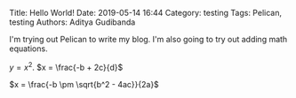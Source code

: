 Title: Hello World!
Date: 2019-05-14 16:44
Category: testing
Tags: Pelican, testing
Authors: Aditya Gudibanda




I'm trying out Pelican to write my blog. I'm also going to try out adding math equations.

$y = x^2$. $x = \frac{-b + 2c}{d}$


$x = \frac{-b \pm \sqrt{b^2 - 4ac}}{2a}$


